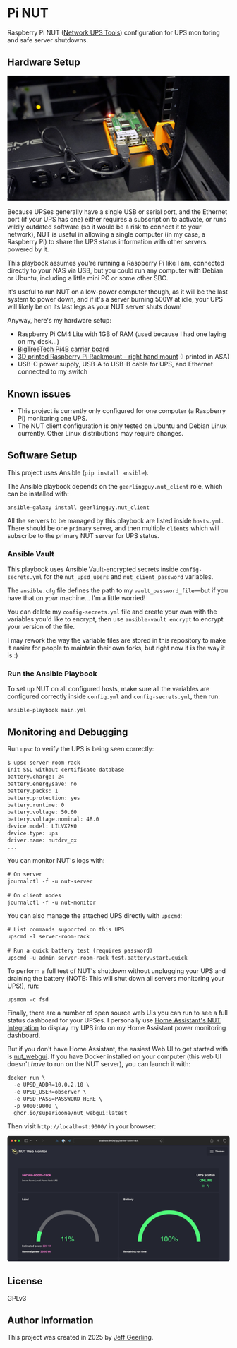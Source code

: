 # Pi NUT

Raspberry Pi NUT ([Network UPS Tools](https://networkupstools.org)) configuration for UPS monitoring and safe server shutdowns.

## Hardware Setup

<p align="center"><img alt="Pi NUT in Rack" src="/resources/nut-pi-rack.jpg" height="auto" width="600"></p>

Because UPSes generally have a single USB or serial port, and the Ethernet port (if your UPS has one) either requires a subscription to activate, or runs wildly outdated software (so it would be a risk to connect it to your network), NUT is useful in allowing a single computer (in my case, a Raspberry Pi) to share the UPS status information with other servers powered by it.

This playbook assumes you're running a Raspberry Pi like I am, connected directly to your NAS via USB, but you could run any computer with Debian or Ubuntu, including a little mini PC or some other SBC.

It's useful to run NUT on a low-power computer though, as it will be the last system to power down, and if it's a server burning 500W at idle, your UPS will likely be on its last legs as your NUT server shuts down!

Anyway, here's my hardware setup:

  - Raspberry Pi CM4 Lite with 1GB of RAM (used because I had one laying on my desk...)
  - [BigTreeTech Pi4B carrier board](https://amzn.to/4gIYGvX)
  - [3D printed Raspberry Pi Rackmount - right hand mount](https://www.printables.com/model/843677-raspberry-pi-5-rack-mount-right-sided) (I printed in ASA)
  - USB-C power supply, USB-A to USB-B cable for UPS, and Ethernet connected to my switch

## Known issues

  - This project is currently only configured for one computer (a Raspberry Pi) monitoring one UPS.
  - The NUT client configuration is only tested on Ubuntu and Debian Linux currently. Other Linux distributions may require changes.

## Software Setup

This project uses Ansible (`pip install ansible`).

The Ansible playbook depends on the `geerlingguy.nut_client` role, which can be installed with:

```
ansible-galaxy install geerlingguy.nut_client
```

All the servers to be managed by this playbook are listed inside `hosts.yml`. There should be one `primary` server, and then multiple `clients` which will subscribe to the primary NUT server for UPS status.

### Ansible Vault

This playbook uses Ansible Vault-encrypted secrets inside `config-secrets.yml` for the `nut_upsd_users` and `nut_client_password` variables.

The `ansible.cfg` file defines the path to my `vault_password_file`—but if you have that on _your_ machine... I'm a little worried!

You can delete my `config-secrets.yml` file and create your own with the variables you'd like to encrypt, then use `ansible-vault encrypt` to encrypt your version of the file.

I may rework the way the variable files are stored in this repository to make it easier for people to maintain their own forks, but right now it is the way it is :)

### Run the Ansible Playbook

To set up NUT on all configured hosts, make sure all the variables are configured correctly inside `config.yml` and `config-secrets.yml`, then run:

```
ansible-playbook main.yml
```

## Monitoring and Debugging

Run `upsc` to verify the UPS is being seen correctly:

```
$ upsc server-room-rack
Init SSL without certificate database
battery.charge: 24
battery.energysave: no
battery.packs: 1
battery.protection: yes
battery.runtime: 0
battery.voltage: 50.60
battery.voltage.nominal: 48.0
device.model: LILVX2K0
device.type: ups
driver.name: nutdrv_qx
...
```

You can monitor NUT's logs with:

```
# On server
journalctl -f -u nut-server

# On client nodes
journalctl -f -u nut-monitor
```

You can also manage the attached UPS directly with `upscmd`:

```
# List commands supported on this UPS
upscmd -l server-room-rack

# Run a quick battery test (requires password)
upscmd -u admin server-room-rack test.battery.start.quick
```

To perform a full test of NUT's shutdown without unplugging your UPS and draining the battery (NOTE: This will shut down all servers monitoring your UPS!), run:

```
upsmon -c fsd
```

Finally, there are a number of open source web UIs you can run to see a full status dashboard for your UPSes. I personally use [Home Assistant's NUT Integration](https://www.home-assistant.io/integrations/nut/) to display my UPS info on my Home Assistant power monitoring dashboard.

But if you don't have Home Assistant, the easiest Web UI to get started with is [nut_webgui](https://github.com/SuperioOne/nut_webgui). If you have Docker installed on your computer (this web UI doesn't _have_ to run on the NUT server), you can launch it with:

```
docker run \
  -e UPSD_ADDR=10.0.2.10 \
  -e UPSD_USER=observer \
  -e UPSD_PASS=PASSWORD_HERE \
  -p 9000:9000 \
  ghcr.io/superioone/nut_webgui:latest
```

Then visit `http://localhost:9000/` in your browser:

<p align="center"><img alt="NUT Web Monitor running in Docker" src="/resources/nut-web-monitor-docker.png" height="auto" width="600"></p>

## License

GPLv3

## Author Information

This project was created in 2025 by [Jeff Geerling](https://www.jeffgeerling.com/).

